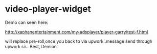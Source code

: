 # video-player-widget

Demo can seen here:

http://xaphanentertainment.com/my-adsplayer/player-garry/test-f.html

will replace pre-roll,once you back to via upwork..message send through upwork sir..
Best,
Demion
